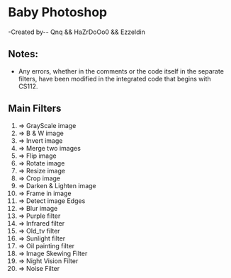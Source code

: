# Baby Photoshop
-Created by--
Qnq && HaZrDoOo0 && Ezzeldin
## Notes:
- Any errors, whether in the comments or the code itself in the separate filters, have been modified in the integrated code that begins with CS112.
## Main Filters
1) => GrayScale image
2) => B & W image
3) => Invert image
4) => Merge two images
5) => Flip image
6) => Rotate image
7) => Resize image
8) => Crop image
9) => Darken & Lighten image
10) => Frame in image
11) => Detect image Edges
12) => Blur image
13) => Purple filter
14) => Infrared filter
15) => Old_tv filter
16) => Sunlight filter
17) => Oil painting filter
18) => Image Skewing Filter
19) => Night Vision Filter
20) => Noise Filter
